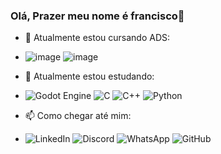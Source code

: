 ### Olá, Prazer meu nome é francisco👋
- 🔭 Atualmente estou cursando ADS:
- ![image](https://github.com/fwzin/fwzin/assets/137823900/16da7cf0-6960-4f4c-aa3e-3d17503acb66)
  ![image](https://github.com/fwzin/fwzin/assets/137823900/283d0ade-b3e6-4d82-86bc-3b2f2d2186fa)

- 🌱 Atualmente estou estudando:
- ![Godot Engine](https://img.shields.io/badge/GODOT-%23FFFFFF.svg?style=for-the-badge&logo=godot-engine)
  ![C](https://img.shields.io/badge/c-%2300599C.svg?style=for-the-badge&logo=c&logoColor=white)
  ![C++](https://img.shields.io/badge/c++-%2300599C.svg?style=for-the-badge&logo=c%2B%2B&logoColor=white)
  ![Python](https://img.shields.io/badge/python-3670A0?style=for-the-badge&logo=python&logoColor=ffdd54) 

- 📫 Como chegar até mim:
- ![LinkedIn](https://img.shields.io/badge/linkedin-%230077B5.svg?style=for-the-badge&logo=linkedin&logoColor=white) 
  ![Discord](https://img.shields.io/badge/Discord-%235865F2.svg?style=for-the-badge&logo=discord&logoColor=white)
  ![WhatsApp](https://img.shields.io/badge/WhatsApp-25D366?style=for-the-badge&logo=whatsapp&logoColor=white)
  ![GitHub](https://img.shields.io/badge/github-%23121011.svg?style=for-the-badge&logo=github&logoColor=white)



<!--
**fwzin/fwzin** is a ✨ _special_ ✨ repository because its `README.md` (this file) appears on your GitHub profile.

Here are some ideas to get you started:

- 🔭 I’m currently working on ...
- 🌱 I’m currently learning ...
- 👯 I’m looking to collaborate on ...
- 🤔 I’m looking for help with ...
- 💬 Ask me about ...
- 📫 How to reach me: ...
- 😄 Pronouns: ...
- ⚡ Fun fact: ...
-->
